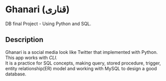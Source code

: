 # Ghanari (قناری)
DB final Project - Using Python and SQL.  
## Description 
Ghanari is a social media look like Twitter that implemented with Python.  
This app works with *CLI.*  
It is a practice for SQL concepts, making query, stored procedure, trigger, entity relationship(ER) model and working with MySQL to design a good database.
